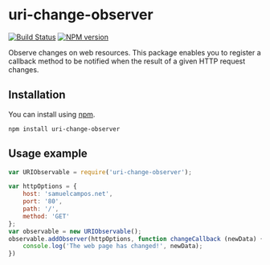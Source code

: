 # uri-change-observer

[![Build Status](https://travis-ci.org/samuelcampos/uri-change-observer.svg?branch=master)](https://travis-ci.org/samuelcampos/uri-change-observer)
[![NPM version](http://img.shields.io/npm/v/uri-change-observer.svg)](https://www.npmjs.com/package/uri-change-observer)


Observe changes on web resources. This package enables you to register a callback method to be notified when the result of a given HTTP request changes.


## Installation

You can install using [npm](https://www.npmjs.com/package/uri-change-observer).

```
npm install uri-change-observer
```

## Usage example

```javascript
var URIObservable = require('uri-change-observer');

var httpOptions = {
    host: 'samuelcampos.net',
    port: '80',
    path: '/',
    method: 'GET'
};
var observable = new URIObservable();
observable.addObserver(httpOptions, function changeCallback (newData) {
    console.log('The web page has changed!', newData);
})
```

